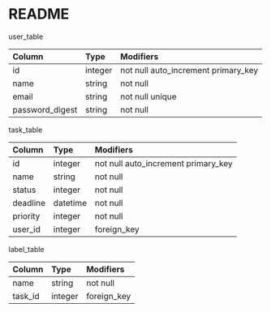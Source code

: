 # README

user_table

| Column | Type | Modifiers |
| :--- | :--- | :--- |
| id | integer | not null auto_increment primary_key |
| name | string | not null |
| email | string | not null unique |
| password_digest | string | not null |

task_table

| Column | Type | Modifiers |
| :--- | :--- | :--- |
| id | integer | not null auto_increment primary_key |
| name | string | not null |
| status | integer | not null |
| deadline | datetime | not null |
| priority | integer | not null |
| user_id | integer | foreign_key |

label_table

| Column | Type | Modifiers |
| :--- | :--- | :--- |
| name | string | not null |
| task_id | integer | foreign_key |

